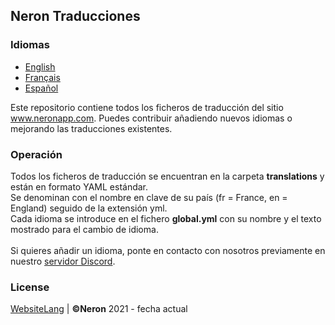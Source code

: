 ## Neron Traducciones

### Idiomas
* [English](https://github.com/NeronApp/WebsiteLang/blob/main/README.md)
* [Français](https://github.com/NeronApp/WebsiteLang/blob/main/READMEFR.md)
* [Español](https://github.com/NeronApp/WebsiteLang/blob/main/READMEES.md)

Este repositorio contiene todos los ficheros de traducción del sitio www.neronapp.com.
<be>
Puedes contribuir añadiendo nuevos idiomas o mejorando las traducciones existentes.

### Operación

Todos los ficheros de traducción se encuentran en la carpeta **translations** y están en formato YAML estándar.
<br>
Se denominan con el nombre en clave de su país (fr = France, en = England) seguido de la extensión yml.
<br>
Cada idioma se introduce en el fichero **global.yml** con su nombre y el texto mostrado para el cambio de idioma.
<br>
<br>
Si quieres añadir un idioma, ponte en contacto con nosotros previamente en nuestro [servidor Discord](https://discord.neronapp.com).

### License
[WebsiteLang](https://github.com/NeronApp/WebsiteLang) | **©Neron** 2021 - fecha actual
